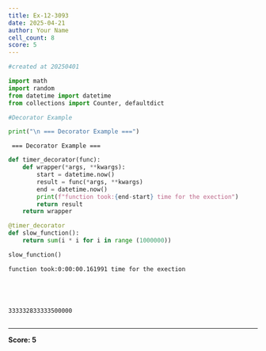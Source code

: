 ```yaml
---
title: Ex-12-3093
date: 2025-04-21
author: Your Name
cell_count: 8
score: 5
---
```


```python
#created at 20250401
```


```python
import math
import random
from datetime import datetime
from collections import Counter, defaultdict 
```


```python
#Decorator Example
```


```python
print("\n === Decorator Example ===")
```

    
     === Decorator Example ===



```python
def timer_decorator(func):
    def wrapper(*args, **kwargs):
        start = datetime.now()
        result = func(*args, **kwargs)
        end = datetime.now()
        print(f"function took:{end-start} time for the exection")
        return result
    return wrapper
```


```python
@timer_decorator
def slow_function():
    return sum(i * i for i in range (1000000))
```


```python
slow_function()
```

    function took:0:00:00.161991 time for the exection





    333332833333500000




```python

```


---
**Score: 5**